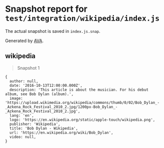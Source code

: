 # Snapshot report for `test/integration/wikipedia/index.js`

The actual snapshot is saved in `index.js.snap`.

Generated by [AVA](https://avajs.dev).

## wikipedia

> Snapshot 1

    {
      author: null,
      date: '2016-10-13T12:00:00.000Z',
      description: 'This article is about the musician. For his debut album, see Bob Dylan (album).',
      image: 'https://upload.wikimedia.org/wikipedia/commons/thumb/0/02/Bob_Dylan_-_Azkena_Rock_Festival_2010_2.jpg/1200px-Bob_Dylan_-_Azkena_Rock_Festival_2010_2.jpg',
      lang: 'en',
      logo: 'https://en.wikipedia.org/static/apple-touch/wikipedia.png',
      publisher: 'Wikipedia',
      title: 'Bob Dylan - Wikipedia',
      url: 'https://en.wikipedia.org/wiki/Bob_Dylan',
      video: null,
    }
